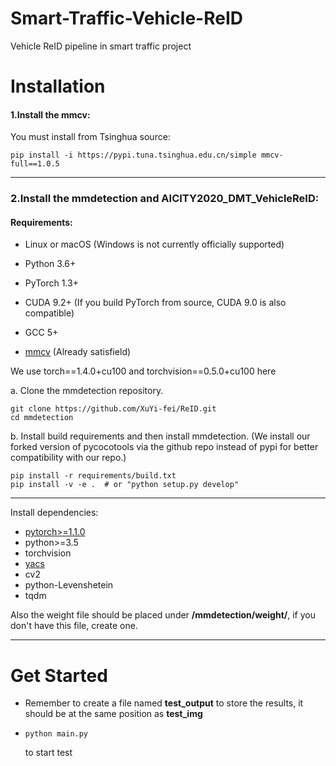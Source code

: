 # Smart-Traffic-Vehicle-ReID

Vehicle ReID pipeline in smart traffic project



# Installation

#### 1.Install the mmcv:

You must install from Tsinghua source:

```
pip install -i https://pypi.tuna.tsinghua.edu.cn/simple mmcv-full==1.0.5
```

---

### 2.Install the mmdetection and **AICITY2020_DMT_VehicleReID**:

#### Requirements:

- Linux or macOS (Windows is not currently officially supported)

- Python 3.6+
- PyTorch 1.3+ 
- CUDA 9.2+ (If you build PyTorch from source, CUDA 9.0 is also compatible)
- GCC 5+
- [mmcv](https://github.com/open-mmlab/mmcv) (Already satisfield)

We use torch==1.4.0+cu100 and torchvision==0.5.0+cu100 here

a.  Clone the mmdetection repository.

```shell
git clone https://github.com/XuYi-fei/ReID.git
cd mmdetection
```

b. Install build requirements and then install mmdetection.
(We install our forked version of pycocotools via the github repo instead of pypi
for better compatibility with our repo.)

```shell
pip install -r requirements/build.txt
pip install -v -e .  # or "python setup.py develop"
```

---



Install dependencies:

- [pytorch>=1.1.0](https://pytorch.org/)
- python>=3.5
- torchvision
- [yacs](https://github.com/rbgirshick/yacs)
- cv2
- python-Levenshetein
- tqdm

Also the weight file should be placed under **/mmdetection/weight/**, if you don't have this file, create one.

---

# Get Started

- Remember to create a file named **test_output** to store the results, it should be at the same position as **test_img** 

- ```
  python main.py 
  ```

  to start test


